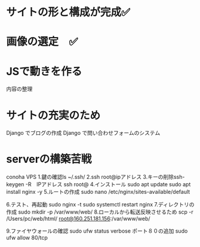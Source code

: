 # サイトの形と構成が完成✅

# 画像の選定　✅

# JSで動きを作る
  内容の整理

# サイトの充実のため
Django でブログの作成
Django で問い合わせフォームのシステム

# serverの構築苦戦
conoha VPS
1.鍵の確認ls ~/.ssh/
2.ssh root@ipアドレス
3.キーの削除ssh-keygen -R　IPアドレス
ssh root@
4.インストール
sudo apt update
sudo apt install nginx -y
5.ルートの作成
sudo nano /etc/nginx/sites-available/default

6.テスト、再起動
sudo nginx -t
sudo systemctl restart nginx
7.ディレクトリの作成
sudo mkdir -p /var/www/web/
8.ローカルから転送反映させるため
scp -r /Users/pc/web/html/ root@160.251.181.156:/var/www/web/

9.ファイヤウォールの確認
sudo ufw status verbose
ポート８０の追加
sudo ufw allow 80/tcp
